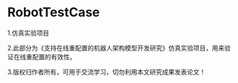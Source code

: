RobotTestCase
=============

1.仿真实验项目</br> 


2.此部分为《支持在线重配置的机器人架构模型开发研究》仿真实验项目，用来验证在线重配置的有效性。 </br>



3.版权归作者所有，可用于交流学习，切勿利用本文研究成果发表论文！</br>
